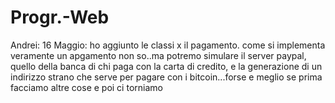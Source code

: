 # Progr.-Web
 
Andrei: 16 Maggio: ho aggiunto le classi x il pagamento. come si implementa veramente un apgamento non so..ma potremo simulare il server paypal, quello della banca di chi paga con la carta di credito, e la generazione di un indirizzo strano che serve per pagare con i bitcoin...forse e meglio se prima facciamo altre cose e poi ci torniamo
